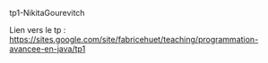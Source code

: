 tp1-NikitaGourevitch

Lien vers le tp : https://sites.google.com/site/fabricehuet/teaching/programmation-avancee-en-java/tp1